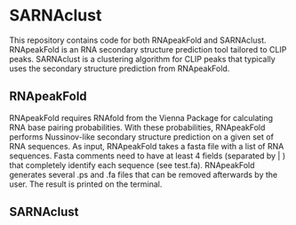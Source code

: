 # SARNAclust
This repository contains code for both RNApeakFold and SARNAclust.
RNApeakFold is an RNA secondary structure prediction tool tailored to CLIP peaks.
SARNAclust is a clustering algorithm for CLIP peaks that typically uses the
secondary structure prediction from RNApeakFold.

## RNApeakFold
RNApeakFold requires RNAfold from the Vienna Package for calculating RNA base pairing
probabilities. With these probabilities, RNApeakFold performs Nussinov-like secondary
structure prediction on a given set of RNA sequences.
As input, RNApeakFold takes a fasta file with a list of RNA sequences. Fasta comments need to 
have at least 4 fields (separated by | ) that completely identify each sequence (see test.fa).
RNApeakFold generates several .ps and .fa files that can be removed afterwards by the user.
The result is printed on the terminal.

## SARNAclust
